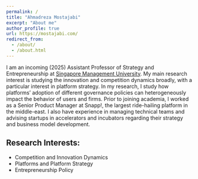 ```yaml
---
permalink: /
title: "Ahmadreza Mostajabi"
excerpt: "About me"
author_profile: true
url: https://mostajabi.com/
redirect_from: 
  - /about/
  - /about.html
---
```


I am an incoming (2025) Assistant Professor of Strategy and Entrepreneurship at [Singapore Management University](https://www.smu.edu.sg/). My main research interest is studying the innovation and competition dynamics broadly, with a particular interest in platform strategy. In my research, I study how platforms’ adoption of different governance policies can heterogeneously impact the behavior of users and firms. Prior to joining academia, I worked as a Senior Product Manager at Snapp!, the largest ride-hailing platform in the middle-east. I also have experience in managing technical teams and advising startups in accelerators and incubators regarding their strategy and business model development.

Research Interests:
---
* Competition and Innovation Dynamics
* Platforms and Platform Strategy
* Entrepreneurship Policy

